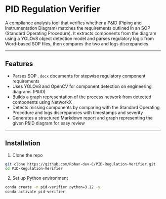 # PID Regulation Verifier

A compliance analysis tool that verifies whether a P&ID (Piping and Instrumentation Diagram) matches the requirements outlined in an SOP (Standard Operating Procedure). It extracts components from the diagram using a YOLOv8 object detection model and parses regulatory logic from Word-based SOP files, then compares the two and logs discrepancies.

---

## Features

- Parses SOP `.docx` documents for stepwise regulatory component requirements
- Uses YOLOv8 and OpenCV for component detection on engineering diagrams (P&ID)
- Builds a graph representation of the process network from detected components using NetworkX
- Detects missing components by comparing with the Standard Operating Procedure and logs discrepancies with timestamps and severity
- Generates a structured Markdown report and graph representing the given P&ID diagram for easy review

---

## Installation

  1. Clone the repo
  ```bash
  git clone https://github.com/Rohan-dev-C/PID-Regulation-Verifier.git
  cd PID-Regulation-Verifier
  ```
  2. Set up Python environment
  ```bash
  conda create -n pid-verifier python=3.12 -y
  conda activate pid-verifier
  ```



